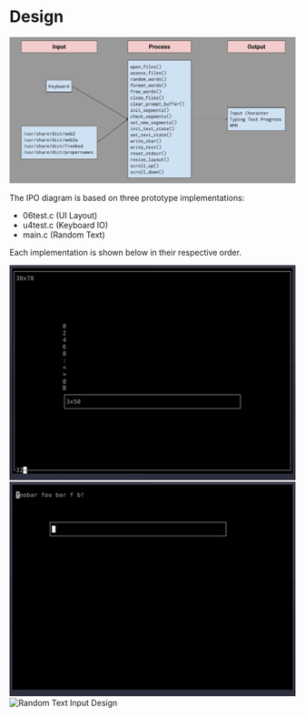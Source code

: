 # Design

![IPO Diagram](images/ipo.jpg "Input-Process-Output Diagram")

The IPO diagram is based on three prototype implementations:
* 06test.c  (UI Layout)
* u4test.c  (Keyboard IO)
* main.c    (Random Text)

Each implementation is shown below in their respective order.

![UI Layout Design](images/ui.gif)
![Keyboard IPO Design](images/kbd.gif)
![Random Text Input Design](images/data.gif)
